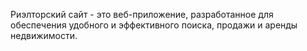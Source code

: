 
Риэлторский сайт - это веб-приложение, разработанное для обеспечения удобного и эффективного поиска, продажи и аренды недвижимости.
